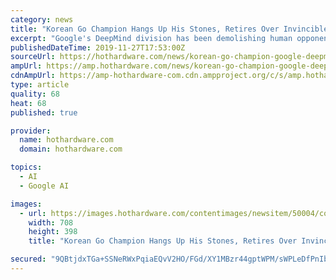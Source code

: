 ```yaml
---
category: news
title: "Korean Go Champion Hangs Up His Stones, Retires Over Invincible Google DeepMind AI"
excerpt: "Google's DeepMind division has been demolishing human opponents left in right in traditional games like Go (also called Baduk), and even more modern fare like Starcraft. However, one human Go player is calling it quits years after he was defeated by ..."
publishedDateTime: 2019-11-27T17:53:00Z
sourceUrl: https://hothardware.com/news/korean-go-champion-google-deepmind-ai-alphago
ampUrl: https://amp.hothardware.com/news/korean-go-champion-google-deepmind-ai-alphago
cdnAmpUrl: https://amp-hothardware-com.cdn.ampproject.org/c/s/amp.hothardware.com/news/korean-go-champion-google-deepmind-ai-alphago
type: article
quality: 68
heat: 68
published: true

provider:
  name: hothardware.com
  domain: hothardware.com

topics:
  - AI
  - Google AI

images:
  - url: https://images.hothardware.com/contentimages/newsitem/50004/content/DeepMind_AlphaGo_1.jpg
    width: 708
    height: 398
    title: "Korean Go Champion Hangs Up His Stones, Retires Over Invincible Google DeepMind AI"

secured: "9QBtjdxTGa+SSNeRWxPqiaEQvV2HO/FGd/XY1MBzr44gptWPM/sWPLeDfPnIbZg7nT5U72ltKSFXAGLMuF3nkFOkAGuCZ6YMx+yxyU3aYJ2W6wR2IvUH0ySm0Y3zSQ8CIjuOUZ/dsCZWYD5uhnjD/rYX//MkxM/7rI4MfFMDRH8uhbMNFRIbgAXr24g4rHAjyikMbsLzoT68CiKvuUqHBQfMk/D1Nk8zIOlcA98oRHLQRUzZ97YC4RbsTGJKSWmgMPBQLbfBvFE+PXiR/eJYUA==;nmoKH/FaKYX+NyU3oewJ4g=="
---
```



